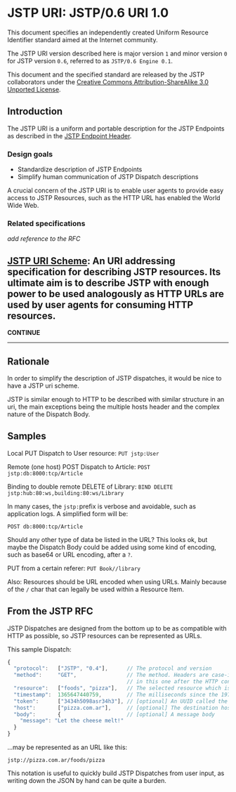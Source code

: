 JSTP URI: JSTP/0.6 URI 1.0
=======================

This document specifies an independently created Uniform Resource Identifier standard aimed at the Internet community. 

The JSTP URI version described here is major version `1` and minor version `0` for JSTP version `0.6`, referred to as `JSTP/0.6 Engine 0.1`.

This document and the specified standard are released by the JSTP collaborators under the [Creative Commons Attribution-ShareAlike 3.0 Unported License](http://creativecommons.org/licenses/by-sa/3.0/deed).

Introduction
---------------

The JSTP URI is a uniform and portable description for the JSTP Endpoints as described in the [JSTP Endpoint Header](//github.com/jstp/jstp-rfc/blob/master/version/0.6/syntax/endpoint.md).

### Design goals

- Standardize description of JSTP Endpoints
- Simplify human communication of JSTP Dispatch descriptions

A crucial concern of the JSTP URI is to enable user agents to provide easy access to JSTP Resources, such as the HTTP URL has enabled the World Wide Web.

### Related specifications

_add reference to the RFC_

[JSTP URI Scheme](https://github.com/jstp/jstp-uri): An URI addressing specification for describing JSTP resources. Its ultimate aim is to describe JSTP with enough power to be used analogously as HTTP URLs are used by user agents for consuming HTTP resources.
---

**CONTINUE**

---

Rationale
---------

In order to simplify the description of JSTP dispatches, it would be nice to have a JSTP uri scheme.

JSTP is similar enough to HTTP to be described with similar structure in an uri, the main exceptions being the multiple hosts header and the complex nature of the Dispatch Body.

Samples
-------

Local PUT Dispatch to User resource: `PUT jstp:User`

Remote (one host) POST Dispatch to Article: `POST jstp:db:8000:tcp/Article`

Binding to double remote DELETE of Library: `BIND DELETE jstp:hub:80:ws,building:80:ws/Library`

In many cases, the `jstp:`prefix is verbose and avoidable, such as application logs. A simplified form will be:

`POST db:8000:tcp/Article`

Should any other type of data be listed in the URL? This looks ok, but maybe the Dispatch Body could be added using some kind of encoding, such as base64 or URL encoding, after a `?`.

PUT from a certain referer: `PUT Book//library`

Also: Resources should be URL encoded when using URLs. Mainly because of the `/` char that can legally be used within a Resource Item.

From the JSTP RFC
-----------------

JSTP Dispatches are designed from the bottom up to be as compatible with HTTP as possible, so JSTP resources can be represented as URLs. 

This sample Dispatch:

```javascript
{
  "protocol":   ["JSTP", "0.4"],      // The protocol and version
  "method":     "GET",                // The method. Headers are case-insensitive but is customary to user uppercase
                                      // in this one after the HTTP convention
  "resource":   ["foods", "pizza"],   // The selected resource which is to be retrieved (since the method is GET)
  "timestamp":  1365647440759,        // The milliseconds since the 1970-01-01 00:00:00.000 (also known as the UNIX timestamp)
  "token":      ["3434h5098asr34h3"], // [optional] An UUID called the Transaction ID, used to track back Answer Dispatches
  "host":       ["pizza.com.ar"],     // [optional] The destination host to which the Dispatch is to be sent
  "body":       {                     // [optional] A message body
    "message": "Let the cheese melt!"       
  }
}
```

...may be represented as an URL like this:

    jstp://pizza.com.ar/foods/pizza

This notation is useful to quickly build JSTP Dispatches from user input, as writing down the JSON by hand can be quite a burden.
